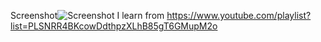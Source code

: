 Screenshot![Screenshot](https://github.com/user-attachments/assets/15b9f854-a1ce-4939-aad3-4fe1bc952e66)
I learn from https://www.youtube.com/playlist?list=PLSNRR4BKcowDdthpzXLhB85gT6GMupM2o
